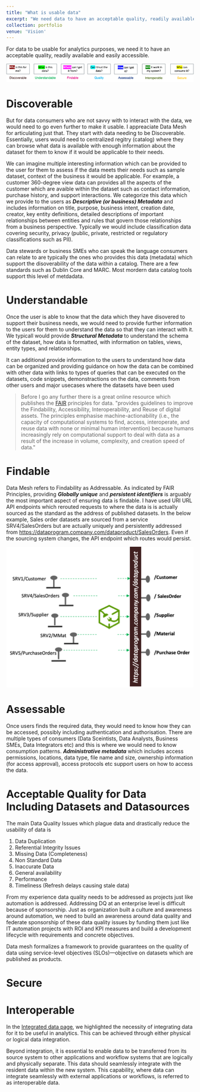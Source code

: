 ```yaml
---
title: "What is usable data"
excerpt: "We need data to have an acceptable quality, readily available and easily accessible.<br/><img src='/images/portfolio/UsableData.png'>"
collection: portfolio
venue: 'Vision'
---
```


For data to be usable for analytics purposes, we need it to have an acceptable quality, readily available and easily accessible. 

<img width="612" alt="image" src="/images/portfolio/UsableData.png">

# Discoverable
But for data consumers who are not savvy with to interact with the data, we would need to go even further to make it usable. I appreaciate Data Mesh for articulating just that. They start with data needing to be Discoverable. Essentially, users would need to centralized regitry (catalog) where they can browse what data is available with enough information about the dataset for them to know if it would be applicable to their needs. 

We can imagine multiple interesting information which can be provided to the user for them to assess if the data meets their needs such as sample dataset, context of the business it would be applicable. For example, a customer 360-degree view data can provides all the aspects of the customer which are avaible within the dataset such as contact information, purchase history, and support interactions. We categorize this data which we provide to the users as ***Descriptive (or business) Metadata*** and includes information on title, purpose, business intent, creation date, creator, key entity definitions, detailed descriptions of important relationships between entities and rules that govern those relationships from a business perspective. Typically we would include classification data covering security, privacy (public, private, restricted or regulatory classifications such as PII).

Data stewards or business SMEs who can speak the language consumers can relate to are typically the ones who provides this data (metadata) which support the disoverability of the data within a catalog. There are a few standards such as Dublin Core and MARC. Most mordern data catalog tools support this level of metdadata. 

# Understandable
Once the user is able to know that the data which they have disovered to support their business needs, we would need to provide further information to the users for them to understand the data so that they can interact with it. We typicall would provide ***Structural Metadata*** to understand the schema of the dataset, how data is formatted, with information on tables, views, entity types, and relationships. 

It can additional provide information to the users to understand how data can be organized and providing guidance on how the data can be combined with other data with links to types of queries that can be executed on the datasets, code snippets, demonstractions on the data, comments from other users and major usecases where the datasets have been used 

> Before I go any further there is a great online resource which publishes the [FAIR](https://www.go-fair.org/fair-principles/) principles for data.  "provides guidelines to improve the Findability, Accessibility, Interoperability, and Reuse of digital assets. The principles emphasise machine-actionability (i.e., the capacity of computational systems to find, access, interoperate, and reuse data with none or minimal human intervention) because humans increasingly rely on computational support to deal with data as a result of the increase in volume, complexity, and creation speed of data."

# Findable
Data Mesh refers to Findability as Addressable. As indicated by FAIR Principles, providing ***Globally unique*** and ***persistent identifiers*** is arguably the most important aspect of ensuring data is findable. I have used URI URL API endpoints which rerouted requests to where the data is is actually sourced as the standard as the address of published datasets. In the below example, Sales order datasets are sourced from a service SRV4/SalesOrders but are actually uniquely and persistently addressed from https://dataprogram.company.com/dataproduct/SalesOrders. Even if the sourcing system changes, the API endpoint which routes would persist.

<img width="612" alt="image" src="/images/portfolio/URLAddressable.png">

# Assessable
Once users finds the required data, they would need to know how they can be accessed, possibly including authentication and authorisation. There are multiple types of consumers (Data Sceintists, Data Analysts, Business SMEs, Data Integrators etc) and this is where we would need to know consumption patterns. ***Administrative metadata*** which includes access permissions, locations, data type, file name and size, ownership information (for access approval), access protocols etc support users on how to access the data.

# Acceptable Quality for Data Including Datasets and Datasources
The main Data Quality Issues which plague data and drastically reduce the usability of data is 
1. Data Duplication
2. Referential Integrity Issues
3. Missing Data (Completeness)
4. Non Standard Data
5. Inaccurate Data
6. General availability
7. Performance
8. Timeliness (Refresh delays causing stale data)

From my experience data quality needs to be addressed as projects just like automation is addressed. Addressing DQ at an enterprise level is difficult because of sponsorship. Just as organization built a culture and awareness around automation, we need to build an awareness around data quality and federate sponsorship of these data quality issues by funding them just like IT automation projects with ROI and KPI measures and build a development lifecycle with requirements and concrete objectives. 

Data mesh formalizes a framework to provide guarantees on the quality of data using service-level objectives (SLOs)—objective on datasets which are published as products.

# Secure

# Interoperable
In the [Integrated data page](https://nuneskris.github.io/portfolio/1-1-2IntegratedData/), we highlighted the necessity of integrating data for it to be useful in analytics. This can be achieved through either physical or logical data integration.

Beyond integration, it is essential to enable data to be transferred from its source system to other applications and workflow systems that are logically and physically separate. This data should seamlessly integrate with the resident data within the new system. This capability, where data can integrate seamlessly with external applications or workflows, is referred to as interoperable data.
